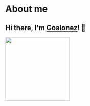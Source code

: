 # About me

## Hi there, I'm [Goalonez](https://goalonez.cn)! 👋

<img src="/developer.gif" width='200px'/>
